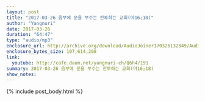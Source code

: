 ```yaml
---
layout: post
title: "2017-03-26 음부에 문을 부수는 전투하는 교회(마16;18)"
author: "Yangnuri"
date: 2017-03-26
duration: "64:47"
type: "audio/mp3"
enclosure_url: http://archive.org/download/AudioJoiner170326132849/AudioJoiner170326132849.mp3
enclosure_bytes_size: 107,614,208
link:
  youtube: http://cafe.daum.net/yangnuri-ch/Q6h4/191
summary: 2017-03-26 음부에 문을 부수는 전투하는 교회(마16;18)
show_notes:
---
```


{% include post_body.html %}

